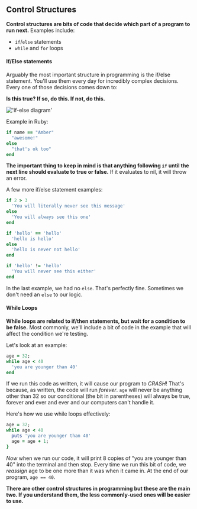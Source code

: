 ## Control Structures

**Control structures are bits of code that decide which part of a program to run next.** Examples include:
* `if`/`else` statements
* `while` and `for` loops


#### If/Else statements

Arguably the most important structure in programming is the if/else statement. You'll use them every day for incredibly complex decisions. Every one of those decisions comes down to:

**Is this true? If so, do this. If not, do this.**

!['if-else diagram'](https://upload.wikimedia.org/wikipedia/commons/thumb/c/c5/If-Then-Else-diagram.svg/2000px-If-Then-Else-diagram.svg.png)

Example in Ruby:

```ruby
if name == "Amber"
  "awesome!"
else
  "that's ok too"
end
```

**The important thing to keep in mind is that anything following `if` until the next line should evaluate to true or false.** If it evaluates to nil, it will throw an error.

A few more if/else statement examples:

```ruby
if 2 > 3
  'You will literally never see this message'
else
  'You will always see this one'
end

if 'hello' == 'hello'
  'hello is hello'
else
  'hello is never not hello'
end

if 'hello' != 'hello'
  'You will never see this either'
end
```
In the last example, we had no `else`. That's perfectly fine. Sometimes we don't need an `else` to our logic.

#### While Loops

**While loops are related to if/then statements, but wait for a condition to be false.** Most commonly, we'll include a bit of code in the example that will affect the condition we're testing.

Let's look at an example:

```ruby
age = 32;
while age < 40
  'you are younger than 40'
end
```

If we run this code as written, it will cause our program to *CRASH*! That's because, as written, the code will run *forever*. `age` will never be anything other than 32 so our conditional (the bit in parentheses) will always be true, forever and ever and ever and our computers can't handle it.

Here's how we use while loops effectively:

```ruby
age = 32;
while age < 40
  puts 'you are younger than 40'
  age = age + 1;
}
```

*Now* when we run our code, it will print 8 copies of "you are younger than 40" into the terminal and then stop. Every time we run this bit of code, we *reassign* age to be one more than it was when it came in. At the end of our program, `age == 40`.

**There are other control structures in programming but these are the main two. If you understand them, the less commonly-used ones will be easier to use.**
